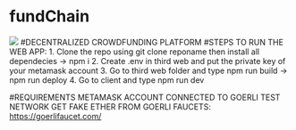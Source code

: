 # fundChain

<img src="https://capsule-render.vercel.app/api?text=Hey Everyone" />
#DECENTRALIZED CROWDFUNDING PLATFORM
#STEPS TO RUN THE WEB APP:
1. Clone the repo using git clone reponame then install all dependecies -> npm i
2. Create .env in third web and put the private key of your metamask account
3. Go to third web folder and type npm run build -> npm run deploy
4. Go to client and type npm run dev

#REQUIREMENTS
METAMASK ACCOUNT CONNECTED TO GOERLI TEST NETWORK
GET FAKE ETHER FROM GOERLI FAUCETS: https://goerlifaucet.com/

